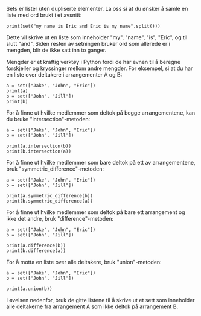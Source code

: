 Sets er lister uten dupliserte elementer. La oss si at du ønsker å samle en liste med ord brukt i et avsnitt:

    print(set("my name is Eric and Eric is my name".split()))

Dette vil skrive ut en liste som inneholder "my", "name", "is", "Eric", og til slutt "and". Siden resten av setningen bruker ord som allerede er i mengden, blir de ikke satt inn to ganger.

Mengder er et kraftig verktøy i Python fordi de har evnen til å beregne forskjeller og kryssinger mellom andre mengder. For eksempel, si at du har en liste over deltakere i arrangementer A og B:

    a = set(["Jake", "John", "Eric"])
    print(a)
    b = set(["John", "Jill"])
    print(b)

For å finne ut hvilke medlemmer som deltok på begge arrangementene, kan du bruke "intersection"-metoden:

    a = set(["Jake", "John", "Eric"])
    b = set(["John", "Jill"])
    
    print(a.intersection(b))
    print(b.intersection(a))

For å finne ut hvilke medlemmer som bare deltok på ett av arrangementene, bruk "symmetric_difference"-metoden:

    a = set(["Jake", "John", "Eric"])
    b = set(["John", "Jill"])
    
    print(a.symmetric_difference(b))
    print(b.symmetric_difference(a))

For å finne ut hvilke medlemmer som deltok på bare ett arrangement og ikke det andre, bruk "difference"-metoden:

    a = set(["Jake", "John", "Eric"])
    b = set(["John", "Jill"])
    
    print(a.difference(b))
    print(b.difference(a))

For å motta en liste over alle deltakere, bruk "union"-metoden:

    a = set(["Jake", "John", "Eric"])
    b = set(["John", "Jill"])
    
    print(a.union(b))

I øvelsen nedenfor, bruk de gitte listene til å skrive ut et sett som inneholder alle deltakerne fra arrangement A som ikke deltok på arrangement B.